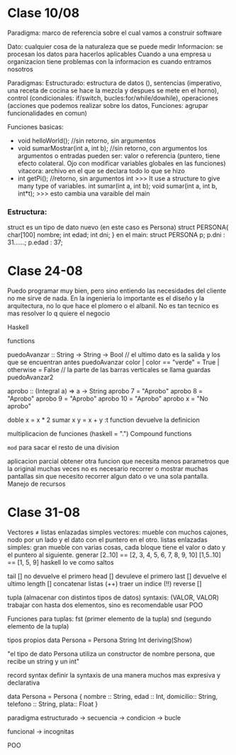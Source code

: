 # Clase 10/08

Paradigma: marco de referencia sobre el cual vamos a construir software

Dato: cualquier cosa de la naturaleza que se puede medir
Informacion: se procesan los datos para hacerlos aplicables
Cuando a una empresa u organizacion tiene problemas con la informacion es cuando entramos nosotros

Paradigmas:
Estructurado: estructura de datos (), sentencias (imperativo, una receta de cocina se hace la mezcla y despues se mete en el horno), control (condicionales: if/switch, bucles:for/while/dowhile), operaciones (acciones que podemos realizar sobre los datos, Funciones: agrupar funcionalidades en comun)

Funciones basicas:
- void helloWorld(); //sin retorno, sin argumentos
- void sumarMostrar(int a, int b); //sin retorno, con argumentos
los argumentos o entradas pueden ser: valor o referencia (puntero, tiene efecto colateral. Ojo con modificar variables globales en las funciones)
vitacora: archivo en el que se declara todo lo que se hizo
- int getPi(); //retorno, sin argumentos
int >>> It use a structure to give many type of variables.
int sumar(int a, int b);
void sumar(int a, int b, int*t); >>> esto cambia una varaible del main

### Estructura:
struct es un tipo de dato nuevo (en este caso es Persona)
struct PERSONA{
	char[100] nombre;
	int edad;
	int dni;
}
en el main:
struct PERSONA p;
p.dni : 31......;
p.edad : 37;

#  Clase 24-08

Puedo programar muy bien, pero sino entiendo las necesidades del cliente no me sirve de nada.
En la ingenieria lo importante es el diseño y la arquitectura, no lo que hace el plomero o el albanil.
No es tan tecnico es mas resolver lo q quiere el negocio

Haskell

functions

puedoAvanzar :: String -> String -> Bool
// el ultimo dato es la salida y los que se encuentran antes
puedoAvanzar color | color == "verde" = True
				   | otherwise = False
// la parte de las barras verticales se llama guardas
puedoAvanzar2


aprobo :: (Integral a) => a -> String
aprobo 7 = "Aprobo"
aprobo 8 = "Aprobo"
aprobo 9 = "Aprobo"
aprobo 10 = "Aprobo"
aprobo x = "No aprobo"

doble x = x * 2
sumar x y = x + y
:t function
devuelve la definicion

multiplicacion de funciones  (haskell = ".")
Compound functions


`mod`
para sacar el resto de una division

aplicacion parcial
obtener otra funcion que necesita menos parametros que la original
muchas veces no es necesario recorrer o mostrar muchas pantallas sin que necesito recorrer algun dato o ve una sola pantalla.
Manejo de recursos


#  Clase 31-08


Vectores ≠ listas enlazadas simples
vectores: mueble con muchos cajones, nodo por un lado y el dato con el puntero en el otro.
listas enlazadas simples: gran mueble con varias cosas, cada bloque tiene el valor o dato y el puntero al siguiente.
generar
[2..10]                    ==                    [2, 3, 4, 5, 6, 7, 8, 9, 10]
[1,5..10]                 ==                    [1, 5, 9]
haskell lo ve como saltos

tail [] no devuelve el primero
head [] devuleve el primero
last [] devuelve el ultimo
length []
concatenar listas (++)
traer un indice (!!)
reverse []

tupla
(almacenar con distintos tipos de datos)
syntaxis:      (VALOR, VALOR)
trabajar con hasta dos elementos, sino es recomendable usar POO

Funciones para tuplas:
fst (primer elemento de la tupla)
snd (segundo elemento de la tupla)


tipos propios
data Persona = Persona String Int deriving(Show)

"el tipo de dato Persona utiliza un constructor de nombre persona, que recibe un string y un int"

record syntax
definir la syntaxis de una manera muchos mas expresiva y declarativa

data Persona = Persona {
	nombre :: String,
	edad :: Int,
	domicilio:: String,
	telefono :: String,
	plata:: Float }




paradigma estructurado
-> secuencia
-> condicion
-> bucle

funcional
-> incognitas

POO